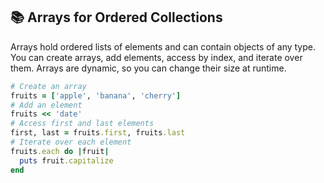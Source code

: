 ## 📚 Arrays for Ordered Collections

Arrays hold ordered lists of elements and can contain objects of any type. You can create arrays, add elements, access by index, and iterate over them. Arrays are dynamic, so you can change their size at runtime.

```ruby
# Create an array
fruits = ['apple', 'banana', 'cherry']
# Add an element
fruits << 'date'
# Access first and last elements
first, last = fruits.first, fruits.last
# Iterate over each element
fruits.each do |fruit|
  puts fruit.capitalize
end
```